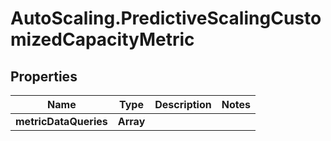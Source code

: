 # AutoScaling.PredictiveScalingCustomizedCapacityMetric

## Properties

Name | Type | Description | Notes
------------ | ------------- | ------------- | -------------
**metricDataQueries** | **Array** |  | 


